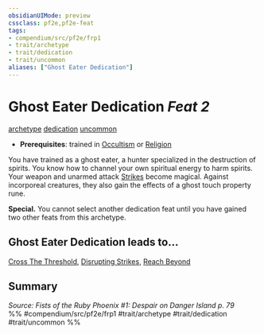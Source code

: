 ```yaml
---
obsidianUIMode: preview
cssclass: pf2e,pf2e-feat
tags:
- compendium/src/pf2e/frp1
- trait/archetype
- trait/dedication
- trait/uncommon
aliases: ["Ghost Eater Dedication"]
---
```

# Ghost Eater Dedication  *Feat 2*  
[archetype](../../rules/traits/archetype.md)  [dedication](../../rules/traits/dedication.md)  [uncommon](../../rules/traits/uncommon.md)  

- **Prerequisites**: trained in [Occultism](../skills.md#Occultism) or [Religion](../skills.md#Religion)

You have trained as a ghost eater, a hunter specialized in the destruction of spirits. You know how to channel your own spiritual energy to harm spirits. Your weapon and unarmed attack [Strikes](../../rules/actions/strike.md) become magical. Against incorporeal creatures, they also gain the effects of a ghost touch property rune.

**Special.** You cannot select another dedication feat until you have gained two other feats from this archetype.

## Ghost Eater Dedication leads to...

[Cross The Threshold](cross-the-threshold-frp1.md), [Disrupting Strikes](disrupting-strikes-frp1.md), [Reach Beyond](reach-beyond-frp1.md)

## Summary

*Source: Fists of the Ruby Phoenix #1: Despair on Danger Island p. 79*  
%% #compendium/src/pf2e/frp1 #trait/archetype #trait/dedication #trait/uncommon %%